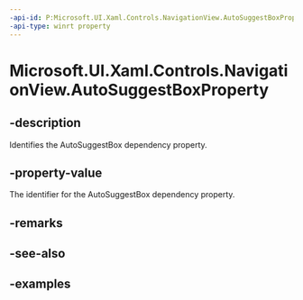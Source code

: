 ```yaml
---
-api-id: P:Microsoft.UI.Xaml.Controls.NavigationView.AutoSuggestBoxProperty
-api-type: winrt property
---
```


<!-- Property syntax.
public DependencyProperty AutoSuggestBoxProperty { get; }
-->

# Microsoft.UI.Xaml.Controls.NavigationView.AutoSuggestBoxProperty

## -description

Identifies the AutoSuggestBox dependency property.

## -property-value

The identifier for the AutoSuggestBox dependency property.

## -remarks

## -see-also

## -examples

